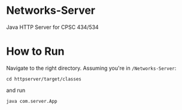 # Networks-Server
Java HTTP Server for CPSC 434/534

# How to Run
Navigate to the right directory. Assuming you're in ```/Networks-Server```:
```
cd httpserver/target/classes
```
and run
```
java com.server.App
```